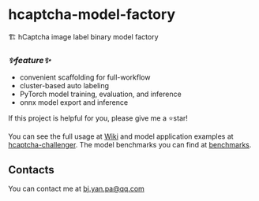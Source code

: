 # hcaptcha-model-factory

🏗 hCaptcha image label binary model factory

### **_✨feature✨_**

- convenient scaffolding for full-workflow
- cluster-based auto labeling
- PyTorch model training, evaluation, and inference
- onnx model export and inference

If this project is helpful for you, please give me a :star:star!

You can see the full usage at [Wiki](https://github.com/beiyuouo/hcaptcha-model-factory/wiki) and model application examples at [hcaptcha-challenger](https://github.com/QIN2DIM/hcaptcha-challenger). The model benchmarks you can find at [benchmarks](https://github.com/QIN2DIM/hcaptcha-challenger/wiki/Benchmarks).

## Contacts

You can contact me at [bj.yan.pa@qq.com](mailto:bj.yan.pa@qq.com)
